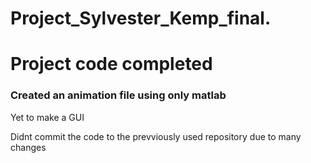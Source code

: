 # Project_Sylvester_Kemp_final.
<h1> Project code completed</h1>
<h3> Created an animation file using only matlab</h3>
<p> Yet to make a GUI</p>
<p> Didnt commit the code to the prevviously used repository due to many changes</p>
